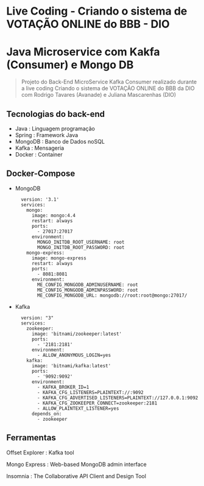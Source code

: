 # Live Coding - Criando o sistema de VOTAÇÃO ONLINE do BBB - DIO

# Java Microservice com Kakfa (Consumer) e Mongo DB

> Projeto do Back-End MicroService Kafka Consumer realizado durante a live coding Criando o sistema de VOTAÇÃO ONLINE do BBB da DIO com Rodrigo Tavares (Avanade) e Juliana Mascarenhas (DIO)

## Tecnologias do back-end

- Java : Linguagem programação
- Spring : Framework Java
- MongoDB : Banco de Dados noSQL
- Kafka : Mensageria
- Docker : Container

## Docker-Compose

- MongoDB

		version: '3.1'
		services:
		  mongo:
		    image: mongo:4.4
		    restart: always
		    ports:
		      - 27017:27017
		    environment:
		      MONGO_INITDB_ROOT_USERNAME: root
		      MONGO_INITDB_ROOT_PASSWORD: root
		  mongo-express:
		    image: mongo-express
		    restart: always
		    ports:
		      - 8081:8081
		    environment:
		      ME_CONFIG_MONGODB_ADMINUSERNAME: root
		      ME_CONFIG_MONGODB_ADMINPASSWORD: root
		      ME_CONFIG_MONGODB_URL: mongodb://root:root@mongo:27017/
		      
- Kafka

		version: "3"
		services:
		  zookeeper:
		    image: 'bitnami/zookeeper:latest'
		    ports:
		      - '2181:2181'
		    environment:
		      - ALLOW_ANONYMOUS_LOGIN=yes
		  kafka:
		    image: 'bitnami/kafka:latest'
		    ports:
		      - '9092:9092'
		    environment:
		      - KAFKA_BROKER_ID=1
		      - KAFKA_CFG_LISTENERS=PLAINTEXT://:9092
		      - KAFKA_CFG_ADVERTISED_LISTENERS=PLAINTEXT://127.0.0.1:9092
		      - KAFKA_CFG_ZOOKEEPER_CONNECT=zookeeper:2181
		      - ALLOW_PLAINTEXT_LISTENER=yes
		    depends_on:
		      - zookeeper
		      
## Ferramentas

Offset Explorer : Kafka tool

Mongo Express : Web-based MongoDB admin interface

Insomnia : The Collaborative API Client and Design Tool
